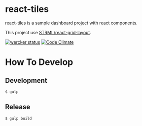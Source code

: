 # react-tiles

react-tiles is a sample dashboard project with react components.

This project use [STRML/react-grid-layout](https://github.com/STRML/react-grid-layout).

[![wercker status](https://app.wercker.com/status/ed7d2f504d62f64b1fb228dea308f3e9/s/master "wercker status")](https://app.wercker.com/project/bykey/ed7d2f504d62f64b1fb228dea308f3e9)
[![Code Climate](https://codeclimate.com/github/hirakiuc/react-tiles/badges/gpa.svg)](https://codeclimate.com/github/hirakiuc/react-tiles)

# How To Develop

## Development

```
$ gulp
```

## Release

```
$ gulp build
```

